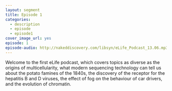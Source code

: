 ```yaml
---
layout: segment
title: Episode 1
categories:
  - description
  - episode
  - episode1
cover_image_url: yes
episode: 1
episode-audio: http://nakeddiscovery.com/libsyn/eLife_Podcast_13.06.mp3
---
```


Welcome to the first eLife podcast, which covers topics as diverse as the origins of multicellularity, what modern sequencing technology can tell us about the potato famines of the 1840s, the discovery of the receptor for the hepatitis B and D viruses, the effect of fog on the behaviour of car drivers, and the evolution of chromatin. 